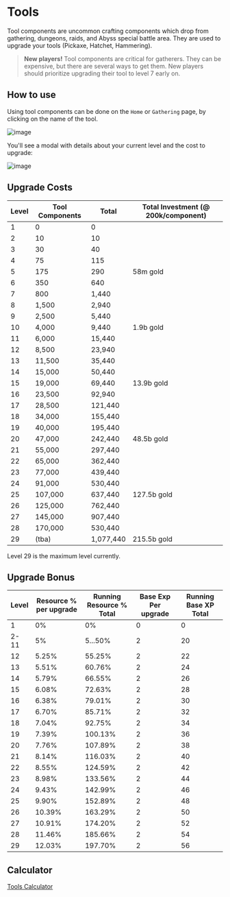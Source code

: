 # Tools

Tool components are <span class='rarity-uncommon'>uncommon</span> crafting components which drop from gathering, dungeons, raids, and Abyss special battle area. They are used to upgrade your tools (Pickaxe, Hatchet, Hammering).

> **New players!** Tool components are critical for gatherers. They can be expensive, but there are several ways to get them. New players should prioritize upgrading their tool to level 7 early on.

## How to use

Using tool components can be done on the `Home` or `Gathering` page, by clicking on the name of the tool.

![image](https://user-images.githubusercontent.com/267296/151308280-b7663ca2-9aa1-4859-a86e-4769548b4486.png)

You'll see a modal with details about your current level and the cost to upgrade:

![image](https://user-images.githubusercontent.com/267296/151308644-00a6ee27-16f6-4b28-b90e-ee14cd2ef09d.png)



## Upgrade Costs

| Level | Tool Components | Total | Total Investment (@ 200k/component)
| ---- | ---- | ---- | ---- |
| 1 | 0 | 0
| 2 | 10 | 10
| 3 | 30 | 40
| 4 | 75 | 115
| 5 | 175 | 290 | 58m <span class='gold'>gold</span> |
| 6 | 350 | 640
| 7 | 800 | 1,440
| 8 | 1,500 | 2,940
| 9 | 2,500 | 5,440
| 10 | 4,000 | 9,440 | 1.9b <span class='gold'>gold</span>
| 11 | 6,000 | 15,440
| 12 | 8,500 | 23,940
| 13 | 11,500 | 35,440
| 14 | 15,000 | 50,440
| 15 | 19,000 | 69,440 | 13.9b <span class='gold'>gold</span> |
| 16 | 23,500 | 92,940
| 17 | 28,500 | 121,440
| 18 | 34,000 | 155,440
| 19 | 40,000 | 195,440
| 20 | 47,000 | 242,440 | 48.5b <span class='gold'>gold</span> |
| 21 | 55,000 | 297,440
| 22 | 65,000 | 362,440
| 23 | 77,000 | 439,440
| 24 | 91,000 | 530,440
| 25 | 107,000 | 637,440 | 127.5b <span class='gold'>gold</span> |
| 26 | 125,000 | 762,440
| 27 | 145,000 | 907,440
| 28 | 170,000 | 530,440
| 29 | (tba) | 1,077,440 | 215.5b <span class='gold'>gold</span> |

Level 29 is the maximum level currently.

## Upgrade Bonus

| Level | Resource % per upgrade | Running Resource % Total | Base Exp Per upgrade  | Running Base XP Total
| ---- | ---- | ---- | ---- | ---- |
| 1 | 0% | 0% | 0 | 0
| 2-11 | 5% | 5...50% | 2 | 20
| 12 | 5.25% | 55.25% | 2 | 22
| 13 | 5.51% | 60.76% | 2 | 24
| 14 | 5.79% | 66.55% | 2 | 26
| 15 | 6.08% | 72.63% | 2 | 28
| 16 | 6.38% | 79.01% | 2 | 30
| 17 | 6.70% | 85.71% | 2 | 32
| 18 | 7.04% | 92.75% | 2 | 34
| 19 | 7.39% | 100.13% | 2 | 36
| 20 | 7.76% | 107.89% | 2 | 38
| 21 | 8.14% | 116.03% | 2 | 40
| 22 | 8.55% | 124.59% | 2 | 42
| 23 | 8.98% | 133.56% | 2 | 44
| 24 | 9.43% | 142.99% | 2 | 46
| 25 | 9.90% | 152.89% | 2 | 48
| 26 | 10.39% | 163.29% | 2 | 50
| 27 | 10.91% | 174.20% | 2 | 52
| 28 | 11.46% | 185.66% | 2 | 54
| 29 | 12.03% | 197.70% | 2 | 56

## Calculator

[Tools Calculator](https://slyboots.studio/iqrpg-tools-calculator/ ':include :type=iframe width=100% height=500px frameBorder=0')
